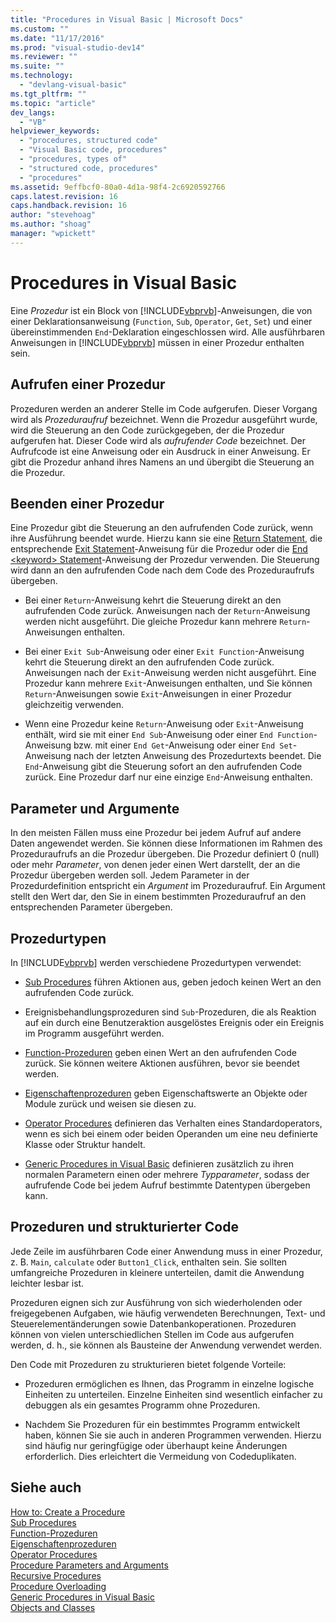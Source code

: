 ```yaml
---
title: "Procedures in Visual Basic | Microsoft Docs"
ms.custom: ""
ms.date: "11/17/2016"
ms.prod: "visual-studio-dev14"
ms.reviewer: ""
ms.suite: ""
ms.technology: 
  - "devlang-visual-basic"
ms.tgt_pltfrm: ""
ms.topic: "article"
dev_langs: 
  - "VB"
helpviewer_keywords: 
  - "procedures, structured code"
  - "Visual Basic code, procedures"
  - "procedures, types of"
  - "structured code, procedures"
  - "procedures"
ms.assetid: 9effbcf0-80a0-4d1a-98f4-2c6920592766
caps.latest.revision: 16
caps.handback.revision: 16
author: "stevehoag"
ms.author: "shoag"
manager: "wpickett"
---
```

# Procedures in Visual Basic
Eine *Prozedur* ist ein Block von [!INCLUDE[vbprvb](../../../../csharp/programming-guide/concepts/linq/includes/vbprvb_md.md)]\-Anweisungen, die von einer Deklarationsanweisung \(`Function`, `Sub`, `Operator`, `Get`, `Set`\) und einer übereinstimmenden `End`\-Deklaration eingeschlossen wird.  Alle ausführbaren Anweisungen in [!INCLUDE[vbprvb](../../../../csharp/programming-guide/concepts/linq/includes/vbprvb_md.md)] müssen in einer Prozedur enthalten sein.  
  
## Aufrufen einer Prozedur  
 Prozeduren werden an anderer Stelle im Code aufgerufen.  Dieser Vorgang wird als *Prozeduraufruf* bezeichnet.  Wenn die Prozedur ausgeführt wurde, wird die Steuerung an den Code zurückgegeben, der die Prozedur aufgerufen hat. Dieser Code wird als *aufrufender Code* bezeichnet.  Der Aufrufcode ist eine Anweisung oder ein Ausdruck in einer Anweisung. Er gibt die Prozedur anhand ihres Namens an und übergibt die Steuerung an die Prozedur.  
  
## Beenden einer Prozedur  
 Eine Prozedur gibt die Steuerung an den aufrufenden Code zurück, wenn ihre Ausführung beendet wurde.  Hierzu kann sie eine [Return Statement](../../../../visual-basic/language-reference/statements/return-statement.md), die entsprechende [Exit Statement](../../../../visual-basic/language-reference/statements/exit-statement.md)\-Anweisung für die Prozedur oder die [End \<keyword\> Statement](../../../../visual-basic/language-reference/statements/end-keyword-statement.md)\-Anweisung der Prozedur verwenden.  Die Steuerung wird dann an den aufrufenden Code nach dem Code des Prozeduraufrufs übergeben.  
  
-   Bei einer `Return`\-Anweisung kehrt die Steuerung direkt an den aufrufenden Code zurück.  Anweisungen nach der `Return`\-Anweisung werden nicht ausgeführt.  Die gleiche Prozedur kann mehrere `Return`\-Anweisungen enthalten.  
  
-   Bei einer `Exit Sub`\-Anweisung oder einer `Exit Function`\-Anweisung kehrt die Steuerung direkt an den aufrufenden Code zurück.  Anweisungen nach der `Exit`\-Anweisung werden nicht ausgeführt.  Eine Prozedur kann mehrere `Exit`\-Anweisungen enthalten, und Sie können `Return`\-Anweisungen sowie `Exit`\-Anweisungen in einer Prozedur gleichzeitig verwenden.  
  
-   Wenn eine Prozedur keine `Return`\-Anweisung oder `Exit`\-Anweisung enthält, wird sie mit einer `End Sub`\-Anweisung oder einer `End Function`\-Anweisung bzw. mit einer `End Get`\-Anweisung oder einer `End Set`\-Anweisung nach der letzten Anweisung des Prozedurtexts beendet.  Die `End`\-Anweisung gibt die Steuerung sofort an den aufrufenden Code zurück.  Eine Prozedur darf nur eine einzige `End`\-Anweisung enthalten.  
  
## Parameter und Argumente  
 In den meisten Fällen muss eine Prozedur bei jedem Aufruf auf andere Daten angewendet werden.  Sie können diese Informationen im Rahmen des Prozeduraufrufs an die Prozedur übergeben.  Die Prozedur definiert 0 \(null\) oder mehr *Parameter*, von denen jeder einen Wert darstellt, der an die Prozedur übergeben werden soll.  Jedem Parameter in der Prozedurdefinition entspricht ein *Argument* im Prozeduraufruf.  Ein Argument stellt den Wert dar, den Sie in einem bestimmten Prozeduraufruf an den entsprechenden Parameter übergeben.  
  
## Prozedurtypen  
 In [!INCLUDE[vbprvb](../../../../csharp/programming-guide/concepts/linq/includes/vbprvb_md.md)] werden verschiedene Prozedurtypen verwendet:  
  
-   [Sub Procedures](../../../../visual-basic/programming-guide/language-features/procedures/sub-procedures.md) führen Aktionen aus, geben jedoch keinen Wert an den aufrufenden Code zurück.  
  
-   Ereignisbehandlungsprozeduren sind `Sub`\-Prozeduren, die als Reaktion auf ein durch eine Benutzeraktion ausgelöstes Ereignis oder ein Ereignis im Programm ausgeführt werden.  
  
-   [Function\-Prozeduren](../../../../visual-basic/programming-guide/language-features/procedures/function-procedures.md) geben einen Wert an den aufrufenden Code zurück.  Sie können weitere Aktionen ausführen, bevor sie beendet werden.  
  
-   [Eigenschaftenprozeduren](../../../../visual-basic/programming-guide/language-features/procedures/property-procedures.md) geben Eigenschaftswerte an Objekte oder Module zurück und weisen sie diesen zu.  
  
-   [Operator Procedures](../../../../visual-basic/programming-guide/language-features/procedures/operator-procedures.md) definieren das Verhalten eines Standardoperators, wenn es sich bei einem oder beiden Operanden um eine neu definierte Klasse oder Struktur handelt.  
  
-   [Generic Procedures in Visual Basic](../../../../visual-basic/programming-guide/language-features/data-types/generic-procedures.md) definieren zusätzlich zu ihren normalen Parametern einen oder mehrere *Typparameter*, sodass der aufrufende Code bei jedem Aufruf bestimmte Datentypen übergeben kann.  
  
## Prozeduren und strukturierter Code  
 Jede Zeile im ausführbaren Code einer Anwendung muss in einer Prozedur, z. B. `Main`, `calculate` oder `Button1_Click`, enthalten sein.  Sie sollten umfangreiche Prozeduren in kleinere unterteilen, damit die Anwendung leichter lesbar ist.  
  
 Prozeduren eignen sich zur Ausführung von sich wiederholenden oder freigegebenen Aufgaben, wie häufig verwendeten Berechnungen, Text\- und Steuerelementänderungen sowie Datenbankoperationen.  Prozeduren können von vielen unterschiedlichen Stellen im Code aus aufgerufen werden, d. h., sie können als Bausteine der Anwendung verwendet werden.  
  
 Den Code mit Prozeduren zu strukturieren bietet folgende Vorteile:  
  
-   Prozeduren ermöglichen es Ihnen, das Programm in einzelne logische Einheiten zu unterteilen.  Einzelne Einheiten sind wesentlich einfacher zu debuggen als ein gesamtes Programm ohne Prozeduren.  
  
-   Nachdem Sie Prozeduren für ein bestimmtes Programm entwickelt haben, können Sie sie auch in anderen Programmen verwenden. Hierzu sind häufig nur geringfügige oder überhaupt keine Änderungen erforderlich.  Dies erleichtert die Vermeidung von Codeduplikaten.  
  
## Siehe auch  
 [How to: Create a Procedure](../../../../visual-basic/programming-guide/language-features/procedures/how-to-create-a-procedure.md)   
 [Sub Procedures](../../../../visual-basic/programming-guide/language-features/procedures/sub-procedures.md)   
 [Function\-Prozeduren](../../../../visual-basic/programming-guide/language-features/procedures/function-procedures.md)   
 [Eigenschaftenprozeduren](../../../../visual-basic/programming-guide/language-features/procedures/property-procedures.md)   
 [Operator Procedures](../../../../visual-basic/programming-guide/language-features/procedures/operator-procedures.md)   
 [Procedure Parameters and Arguments](../../../../visual-basic/programming-guide/language-features/procedures/procedure-parameters-and-arguments.md)   
 [Recursive Procedures](../../../../visual-basic/programming-guide/language-features/procedures/recursive-procedures.md)   
 [Procedure Overloading](../../../../visual-basic/programming-guide/language-features/procedures/procedure-overloading.md)   
 [Generic Procedures in Visual Basic](../../../../visual-basic/programming-guide/language-features/data-types/generic-procedures.md)   
 [Objects and Classes](../../../../visual-basic/programming-guide/language-features/objects-and-classes/index.md)